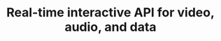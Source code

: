 ---
title : "Real-time interactive API for video, audio, and data"
description: "Automate your video, audio, and data interaction with our real-time API"
layout: "realtime-interactive"
---